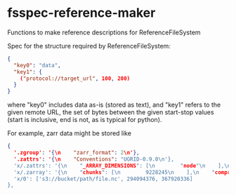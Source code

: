 # fsspec-reference-maker
Functions to make reference descriptions for ReferenceFileSystem


Spec for the structure required by ReferenceFileSystem:

```json
{
  "key0": "data",
  "key1": {
    ("protocol://target_url", 100, 200)
  }
}
```

where "key0" includes data as-is (stored as text), and "key1" refers to the given remote URL, the set of bytes
between the given start-stop values (start is inclusive, end is not, as is typical for python).

For example, zarr data might be stored like

```json
{
  '.zgroup': '{\n    "zarr_format": 2\n'},
  '.zattrs': '{\n    "Conventions": "UGRID-0.9.0\n'},
  'x/.zattrs': '{\n    "_ARRAY_DIMENSIONS": [\n        "node"\n    ],\n    "_FillValue": "NaN",\n    "long_name": "longitude",\n    "positive": "east",\n    "standard_name": "longitude",\n    "units": "degrees_east"\n'},
  'x/.zarray': '{\n    "chunks": [\n        9228245\n    ],\n    "compressor": null,\n    "dtype": "<f8",\n    "fill_value": "NaN",\n    "filters": null,\n    "order": "C",\n    "shape": [\n        9228245\n    ],\n    "zarr_format": 2\n'},
  'x/0': ['s3://bucket/path/file.nc', 294094376, 367920336]
},
```
